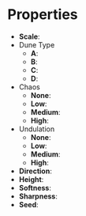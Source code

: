 

# Properties

- **Scale**: 
- Dune Type
  - **A**: <desc>
  - **B**: <desc>
  - **C**: <desc>
  - **D**: <desc>
- Chaos
  - **None**: <desc>
  - **Low**: <desc>
  - **Medium**: <desc>
  - **High**: <desc>
- Undulation
  - **None**: <desc>
  - **Low**: <desc>
  - **Medium**: <desc>
  - **High**: <desc>
- **Direction**: 
- **Height**: 
- **Softness**: 
- **Sharpness**: 
- **Seed**: 



